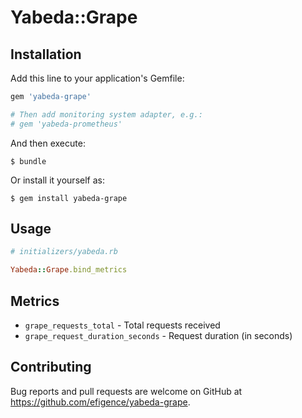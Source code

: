 # Yabeda::Grape

## Installation

Add this line to your application's Gemfile:

```ruby
gem 'yabeda-grape'

# Then add monitoring system adapter, e.g.:
# gem 'yabeda-prometheus'
```

And then execute:

    $ bundle

Or install it yourself as:

    $ gem install yabeda-grape

## Usage

```ruby
# initializers/yabeda.rb

Yabeda::Grape.bind_metrics
```

## Metrics

* `grape_requests_total` - Total requests received
* `grape_request_duration_seconds` - Request duration (in seconds)

## Contributing

Bug reports and pull requests are welcome on GitHub at https://github.com/efigence/yabeda-grape.
